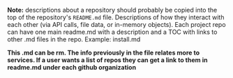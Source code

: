 **Note:** descriptions about a repository should probably be copied into the top of the repository's `README.md` file. Descriptions of how they interact with each other (via API calls, file data, or in-memory objects). Each project repo can have one main readme.md with a description and a TOC with links to other .md files in the repo. Example: install.md

**This .md can be rm. The info previously in the file relates more to services. If a user wants a list of repos they can get a link to them in readme.md under each github organization**
